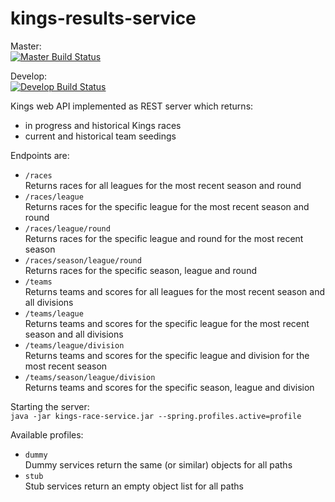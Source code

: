 # kings-results-service

Master:  
[![Master Build Status](https://travis-ci.org/andrewflbarnes/kings-results-service.svg?branch=master)](https://travis-ci.org/andrewflbarnes/kings-results-service)

Develop:  
[![Develop Build Status](https://travis-ci.org/andrewflbarnes/kings-results-service.svg?branch=develop)](https://travis-ci.org/andrewflbarnes/kings-results-service)

Kings web API implemented as REST server which returns:
- in progress and historical Kings races
- current and historical team seedings

Endpoints are:
- `/races`  
Returns races for all leagues for the most recent season and round
- `/races/league`  
Returns races for the specific league for the most recent season and round
- `/races/league/round`  
Returns races for the specific league and round for the most recent season
- `/races/season/league/round`  
Returns races for the specific season, league and round
- `/teams`  
Returns teams and scores for all leagues for the most recent season and all divisions
- `/teams/league`  
Returns teams and scores for the specific league for the most recent season and all divisions
- `/teams/league/division`  
Returns teams and scores for the specific league and division for the most recent season
- `/teams/season/league/division`  
Returns teams and scores for the specific season, league and division

Starting the server:  
`java -jar kings-race-service.jar --spring.profiles.active=profile`

Available profiles:
- `dummy`  
Dummy services return the same (or similar) objects for all paths
- `stub`  
Stub services return an empty object list for all paths
